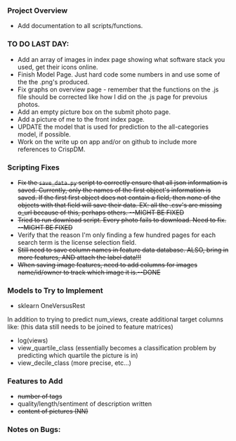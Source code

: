 ### Project Overview
* Add documentation to all scripts/functions.


### TO DO LAST DAY:
* Add an array of images in index page showing what software stack you used, get their icons online.
* Finish Model Page. Just hard code some numbers in and use some of the the .png's produced.
* Fix graphs on overview page - remember that the functions on the .js file should be corrected like how I did on the .js page for prevoius photos.
* Add an empty picture box on the submit photo page.
* Add a picture of me to the front index page.
* UPDATE the model that is used for prediction to the all-categories model, if possible.
* Work on the write up on app and/or on github to include more references to CrispDM.



### Scripting Fixes
* ~~Fix the `save_data.py` script to correctly ensure that all json information is saved. Currently, only the names of the first object's information is saved. If the first first object does not contain a field, then none of the objects with that field will save their data. EX: all the .csv's are missing o_url because of this, perhaps others. --MIGHT BE FIXED~~
* ~~Tried to run download script. Every photo fails to download. Need to fix. --MIGHT BE FIXED~~
* Verify that the reason I'm only finding a few hundred pages for each search term is the license selection field.
* ~~Still need to save column names in feature data database. ALSO, bring in more features, AND attach the label data!!!~~
* ~~When saving image features, need to add columns for images name/id/owner to track which image it is.--DONE~~


### Models to Try to Implement
* sklearn OneVersusRest

In addition to trying to predict num_views, create additional target columns like: (this data still needs to be joined to feature matrices)
* log(views)
* view_quartile_class (essentially becomes a classification problem by predicting which quartile the picture is in)
* view_decile_class (more precise, etc...)


### Features to Add
* ~~number of tags~~
* quality/length/sentiment of description written
* ~~content of pictures (NN)~~

### Notes on Bugs:
